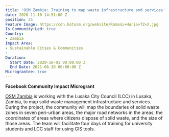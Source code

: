 ```yaml
---
title: 'OSM Zambia: Training to map waste infrastructure and services'
date: 2020-11-10 14:51:00 Z
position: 25
Feature Image: https://cdn.hotosm.org/website/Ramani+Huria+TZ+2.jpg
Is Community-Led: true
Country:
- Zambia
Impact Area:
- Sustainable Cities & Communities
- 
Duration:
  Start Date: 2020-10-01 00:00:00 Z
  End Date: 2021-06-30 00:00:00 Z
Micrograntee: true
---
```


**Facebook Community Impact Microgrant**

[OSM Zambia](http://osmzambia.org/) is working with the Lusaka City Council (LCC) in Lusaka, Zambia, to map solid waste management infrastructure and services. During the project, the community will map the boundaries of solid waste zones in seven peri-urban areas, the major road networks in the areas, the coordinates of areas where citizens dispose of solid waste, and the size of those areas. The team will facilitate four days of training for university students and LCC staff for using GIS tools.